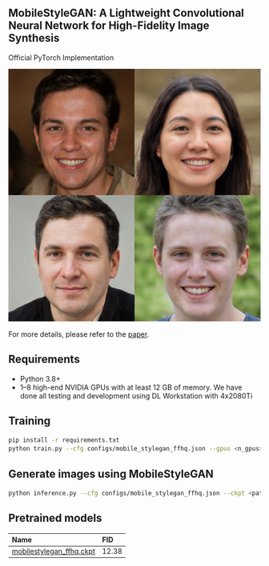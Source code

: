 ## MobileStyleGAN: A Lightweight Convolutional Neural Network for High-Fidelity Image Synthesis

Official PyTorch Implementation

<p align="center">
  <img src="assets/faces.jpeg"/>
</p>

For more details, please refer to the [paper](https://arxiv.org/abs/2104.04767).

## Requirements

* Python 3.8+
* 1–8 high-end NVIDIA GPUs with at least 12 GB of memory. We have done all testing and development using DL Workstation with 4x2080Ti

## Training

```bash
pip install -r requirements.txt
python train.py --cfg configs/mobile_stylegan_ffhq.json --gpus <n_gpus>
```

## Generate images using MobileStyleGAN

```bash
python inference.py --cfg configs/mobile_stylegan_ffhq.json --ckpt <path_to_ckpt> --output-path <path_to_store_imgs> --batch-size <batch_size> --n-output <n_output>
```

## Pretrained models

|Name|FID|
|:---|:--|
|[mobilestylegan_ffhq.ckpt](https://drive.google.com/file/d/1e4A6chzcKeVaRTU77Rq32Bw1UbY9w_q2/view?usp=sharing)|12.38|

